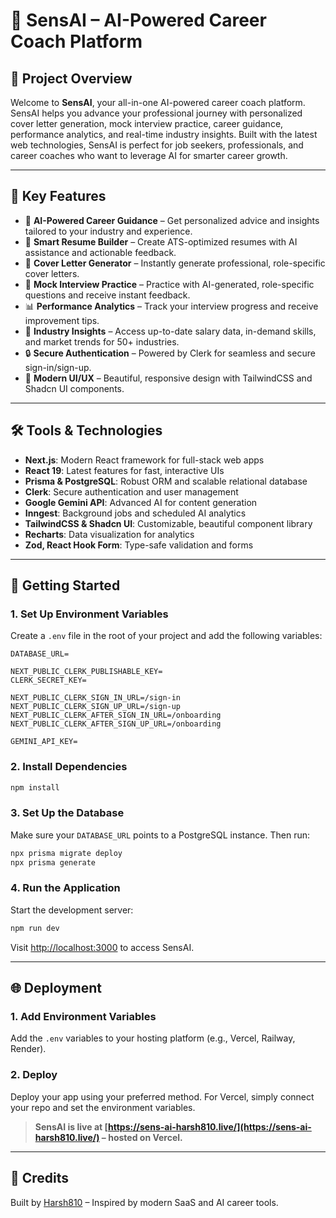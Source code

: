 # 🚀 SensAI – AI-Powered Career Coach Platform

## 📌 Project Overview

Welcome to **SensAI**, your all-in-one AI-powered career coach platform. SensAI helps you advance your professional journey with personalized cover letter generation, mock interview practice, career guidance, performance analytics, and real-time industry insights. Built with the latest web technologies, SensAI is perfect for job seekers, professionals, and career coaches who want to leverage AI for smarter career growth.

---

## 🌟 Key Features

- 🤖 **AI-Powered Career Guidance** – Get personalized advice and insights tailored to your industry and experience.
- 📝 **Smart Resume Builder** – Create ATS-optimized resumes with AI assistance and actionable feedback.
- 📄 **Cover Letter Generator** – Instantly generate professional, role-specific cover letters.
- 🎤 **Mock Interview Practice** – Practice with AI-generated, role-specific questions and receive instant feedback.
- 📊 **Performance Analytics** – Track your interview progress and receive improvement tips.
- 💼 **Industry Insights** – Access up-to-date salary data, in-demand skills, and market trends for 50+ industries.
- 🔒 **Secure Authentication** – Powered by Clerk for seamless and secure sign-in/sign-up.
- 🌙 **Modern UI/UX** – Beautiful, responsive design with TailwindCSS and Shadcn UI components.

---

## 🛠️ Tools & Technologies

- **Next.js**: Modern React framework for full-stack web apps
- **React 19**: Latest features for fast, interactive UIs
- **Prisma & PostgreSQL**: Robust ORM and scalable relational database
- **Clerk**: Secure authentication and user management
- **Google Gemini API**: Advanced AI for content generation
- **Inngest**: Background jobs and scheduled AI analytics
- **TailwindCSS & Shadcn UI**: Customizable, beautiful component library
- **Recharts**: Data visualization for analytics
- **Zod, React Hook Form**: Type-safe validation and forms

---

## 🚦 Getting Started

### 1. Set Up Environment Variables

Create a `.env` file in the root of your project and add the following variables:

```env
DATABASE_URL=

NEXT_PUBLIC_CLERK_PUBLISHABLE_KEY=
CLERK_SECRET_KEY=

NEXT_PUBLIC_CLERK_SIGN_IN_URL=/sign-in
NEXT_PUBLIC_CLERK_SIGN_UP_URL=/sign-up
NEXT_PUBLIC_CLERK_AFTER_SIGN_IN_URL=/onboarding
NEXT_PUBLIC_CLERK_AFTER_SIGN_UP_URL=/onboarding

GEMINI_API_KEY=
```

### 2. Install Dependencies

```bash
npm install
```

### 3. Set Up the Database

Make sure your `DATABASE_URL` points to a PostgreSQL instance. Then run:

```bash
npx prisma migrate deploy
npx prisma generate
```

### 4. Run the Application

Start the development server:

```bash
npm run dev
```

Visit [http://localhost:3000](http://localhost:3000) to access SensAI.

---

## 🌐 Deployment

### 1. Add Environment Variables
Add the `.env` variables to your hosting platform (e.g., Vercel, Railway, Render).

### 2. Deploy
Deploy your app using your preferred method. For Vercel, simply connect your repo and set the environment variables.

> **SensAI is live at [https://sens-ai-harsh810.live/](https://sens-ai-harsh810.live/) – hosted on Vercel.**

---

## 🙌 Credits

Built by [Harsh810](https://harsh810.vercel.app) – Inspired by modern SaaS and AI career tools.
